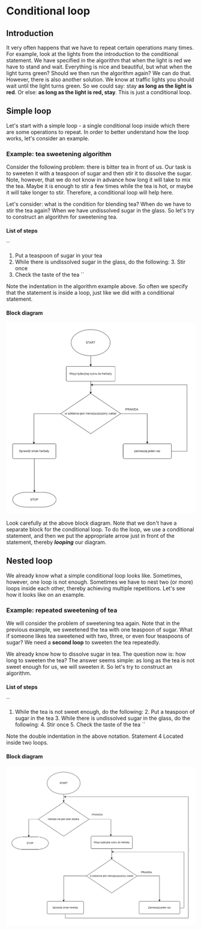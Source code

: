 # Conditional loop

## Introduction

It very often happens that we have to repeat certain operations many times. For example, look at the lights from the introduction to the conditional statement. We have specified in the algorithm that when the light is red we have to stand and wait. Everything is nice and beautiful, but what when the light turns green? Should we then run the algorithm again? We can do that. However, there is also another solution. We know at traffic lights you should wait until the light turns green. So we could say: stay **as long as the light is red**. Or else: **as long as the light is red, stay**. This is just a conditional loop.

## Simple loop

Let's start with a simple loop - a single conditional loop inside which there are some operations to repeat. In order to better understand how the loop works, let's consider an example.

### Example: tea sweetening algorithm

Consider the following problem: there is bitter tea in front of us. Our task is to sweeten it with a teaspoon of sugar and then stir it to dissolve the sugar. Note, however, that we do not know in advance how long it will take to mix the tea. Maybe it is enough to stir a few times while the tea is hot, or maybe it will take longer to stir. Therefore, a conditional loop will help here.

Let's consider: what is the condition for blending tea? When do we have to stir the tea again? When we have undissolved sugar in the glass. So let's try to construct an algorithm for sweetening tea.

#### List of steps

``
1. Put a teaspoon of sugar in your tea
2. While there is undissolved sugar in the glass, do the following:
    3. Stir once
4. Check the taste of the tea
``

Note the indentation in the algorithm example above. So often we specify that the statement is inside a loop, just like we did with a conditional statement.

#### Block diagram

![Tea sweetening algorithm - Block diagram](<../../.gitbook/assets/Pętla prosta - słodzenie herbaty.png>)

Look carefully at the above block diagram. Note that we don't have a separate block for the conditional loop. To do the loop, we use a conditional statement, and then we put the appropriate arrow just in front of the statement, thereby _**looping**_ our diagram.

## Nested loop

We already know what a simple conditional loop looks like. Sometimes, however, one loop is not enough. Sometimes we have to nest two (or more) loops inside each other, thereby achieving multiple repetitions. Let's see how it looks like on an example.

### Example: repeated sweetening of tea

We will consider the problem of sweetening tea again. Note that in the previous example, we sweetened the tea with one teaspoon of sugar. What if someone likes tea sweetened with two, three, or even four teaspoons of sugar? We need a **second loop** to sweeten the tea repeatedly.

We already know how to dissolve sugar in tea. The question now is: how long to sweeten the tea? The answer seems simple: as long as the tea is not sweet enough for us, we will sweeten it. So let's try to construct an algorithm.

#### List of steps

``
1. While the tea is not sweet enough, do the following:
    2. Put a teaspoon of sugar in the tea
    3. While there is undissolved sugar in the glass, do the following:
        4. Stir once
    5. Check the taste of the tea
``

Note the double indentation in the above notation. Statement 4 Located inside two loops.

#### Block diagram

![](../../.gitbook/assets/while_herbata2.png)
